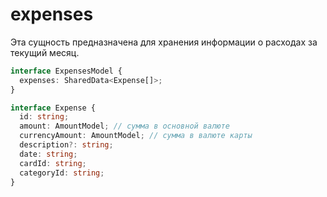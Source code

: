 # expenses

Эта сущность предназначена для хранения информации о расходах за текущий месяц.

```typescript
interface ExpensesModel {
  expenses: SharedData<Expense[]>;
}
```

```typescript
interface Expense {
  id: string;
  amount: AmountModel; // сумма в основной валюте
  currencyAmount: AmountModel; // сумма в валюте карты
  description?: string;
  date: string;
  cardId: string;
  categoryId: string;
}
```
